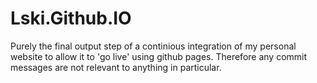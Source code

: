 Lski.Github.IO
==============

Purely the final output step of a continious integration of my personal website to allow it to 'go live' using github pages. Therefore any commit messages are not relevant to anything in particular.